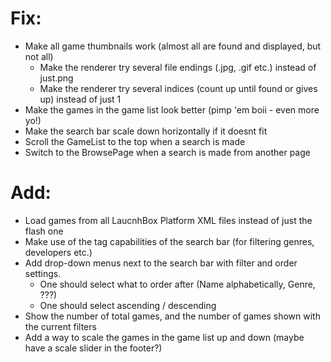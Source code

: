 # Fix:
* Make all game thumbnails work (almost all are found and displayed, but not all)
  - Make the renderer try several file endings (.jpg, .gif etc.) instead of just.png
  - Make the renderer try several indices (count up until found or gives up) instead of just 1
* Make the games in the game list look better (pimp 'em boii - even more yo!)
* Make the search bar scale down horizontally if it doesnt fit
* Scroll the GameList to the top when a search is made
* Switch to the BrowsePage when a search is made from another page

# Add:
* Load games from all LaucnhBox Platform XML files instead of just the flash one
* Make use of the tag capabilities of the search bar (for filtering genres, developers etc.)
* Add drop-down menus next to the search bar with filter and order settings.
  - One should select what to order after (Name alphabetically, Genre, ???)
  - One should select ascending / descending
* Show the number of total games, and the number of games shown with the current filters
* Add a way to scale the games in the game list up and down (maybe have a scale slider in the footer?)
